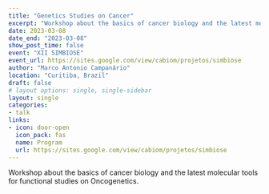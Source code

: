 ```yaml
---
title: "Genetics Studies on Cancer"
excerpt: "Workshop about the basics of cancer biology and the latest molecular tools for functional studies on Oncogenetics."
date: 2023-03-08
date_end: "2023-03-08"
show_post_time: false
event: "XII SIMBIOSE"
event_url: https://sites.google.com/view/cabiom/projetos/simbiose
author: "Marco Antonio Campanário"
location: "Curitiba, Brazil"
draft: false
# layout options: single, single-sidebar
layout: single
categories:
- talk
links:
- icon: door-open
  icon_pack: fas
  name: Program
  url: https://sites.google.com/view/cabiom/projetos/simbiose
---
```


Workshop about the basics of cancer biology and the latest molecular tools for functional studies on Oncogenetics.
